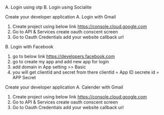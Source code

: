 A. Login using otp
B. Login using Socialite

Create your developer application
A. Login with Gmail
1. Create project using below link
 https://console.cloud.google.com
2. Go to API & Services
 create oauth conscent screen
3. Go to Oauth Credentials
 add your website callback url


B. Login with Facebook
1. go to below link
 https://developers.facebook.com
2. go to create my app and add new app for login
3. add domain in App setting >> Basic
4. you will get clientId and secret from there
 clientId = App ID
 secrete id = APP Secret


Create your developer application
A. Calender with Gmail
1. Create project using below link
 https://console.cloud.google.com
2. Go to API & Services
 create oauth conscent screen
3. Go to Oauth Credentials
 add your website callback url